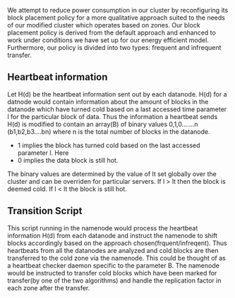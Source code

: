 We attempt to reduce power consumption in our cluster by reconfiguring its block placement policy for a more qualitative approach suited to the needs of our modified cluster which operates based on zones. Our block placement policy is derived from the default approach and enhanced to work under conditions we have set up for our energy efficient model. Furthermore, our policy is divided into two types: frequent and infrequent transfer.

Heartbeat information
---------------------

Let H(d) be the heartbeat information sent out by each datanode. H(d) for a datnode would contain information about the amount of blocks in the datanode which have turned cold based on a last accessed time parameter l for the particular block of data. Thus the information a heartbeat sends H(d) is modified to contain an array(B) of binary values 0,1,0.......n (b1,b2,b3....bn) where n is the total number of blocks in the datanode. 

* 1 implies the block has turned cold based on the last accessed parameter l. Here 
* 0 implies the data block is still hot.

The binary values are determined by the value of lt set globally over the cluster and can be overriden for particular servers.
If l > lt then the block is deemed cold.
If l < lt the block is still hot.


Transition Script
------------

This script running in the namenode would process the heartbeat information H(d) from each datanode and instruct the namenode to shift blocks accordingly based on the approach chosen(frquent/infreqent).
Thus heartbeats from all the datanodes are analyzed and cold blocks are then transferred to the cold zone via the namenode. This could be thought of as a heartbeat checker daemon specific to the parameter B.
The namenode would be instructed to transfer cold blocks which have been marked for transfer(by one of the two algorithms) and handle the replication factor in each zone after the transfer.   



